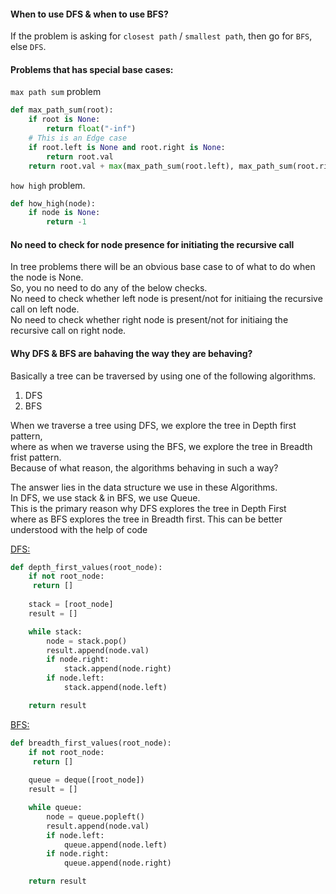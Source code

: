 #### When to use DFS & when to use BFS?
If the problem is asking for `closest path` / `smallest path`, then go for `BFS`, else `DFS`.

#### Problems that has special base cases:
`max path sum` problem
```python
def max_path_sum(root):
    if root is None:
        return float("-inf")
    # This is an Edge case
    if root.left is None and root.right is None:
        return root.val
    return root.val + max(max_path_sum(root.left), max_path_sum(root.right))
```
`how high` problem.
```python
def how_high(node):
    if node is None:
        return -1
```

#### No need to check for node presence for initiating the recursive call
In tree problems there will be an obvious base case to of what to do when the node is None.</br>
So, you no need to do any of the below checks.</br>
No need to check whether left node is present/not for initiaing the recursive call on left node.</br>
No need to check whether right node is present/not for initiaing the recursive call on right node.</br>

#### Why DFS & BFS are bahaving the way they are behaving?
Basically a tree can be traversed by using one of the following algorithms.
1. DFS</br>
2. BFS</br>

When we traverse a tree using DFS, we explore the tree in Depth first pattern,</br> 
where as when we traverse using the BFS, we explore the tree in Breadth frist pattern.</br> 
Because of what reason, the algorithms behaving in such a way?</br>

The answer lies in the data structure we use in these Algorithms.</br>
In DFS, we use stack & in BFS, we use Queue.</br> 
This is the primary reason why DFS explores the tree in Depth First</br>
where as BFS explores the tree in Breadth first.
This can be better understood with the help of code</br>

<ins>DFS:</ins>
```python
def depth_first_values(root_node):
    if not root_node:
     return []
    
    stack = [root_node]
    result = []

    while stack:
        node = stack.pop()
        result.append(node.val)
        if node.right:
            stack.append(node.right)   
        if node.left:
            stack.append(node.left)

    return result
```
<ins>BFS:</ins>
```python
def breadth_first_values(root_node):
    if not root_node:
     return []
    
    queue = deque([root_node])
    result = []

    while queue:
        node = queue.popleft()
        result.append(node.val)
        if node.left:
            queue.append(node.left)   
        if node.right:
            queue.append(node.right)

    return result
```
